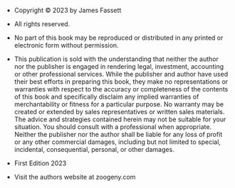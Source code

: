 - Copyright © 2023 by James Fassett
- All rights reserved.
- No part of this book may be reproduced or distributed in any printed or electronic form without permission.

- This publication is sold with the understanding that neither the author nor the publisher is engaged in rendering legal, investment, accounting or other professional services. While the publisher and author have used their best efforts in preparing this book, they make no representations or warranties with respect to the accuracy or completeness of the contents of this book and specifically disclaim any implied warranties of merchantability or fitness for a particular purpose. No warranty may be created or extended by sales representatives or written sales materials. The advice and strategies contained herein may not be suitable for your situation. You should consult with a professional when appropriate. Neither the publisher nor the author shall be liable for any loss of profit or any other commercial damages, including but not limited to special, incidental, consequential, personal, or other damages.

- First Edition 2023

- Visit the authors website at zoogeny.com
